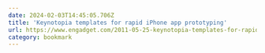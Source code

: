 ```yaml
---
date: 2024-02-03T14:45:05.706Z
title: 'Keynotopia templates for rapid iPhone app prototyping'
url: https://www.engadget.com/2011-05-25-keynotopia-templates-for-rapid-iphone-app-prototyping.html
category: bookmark
---
```

